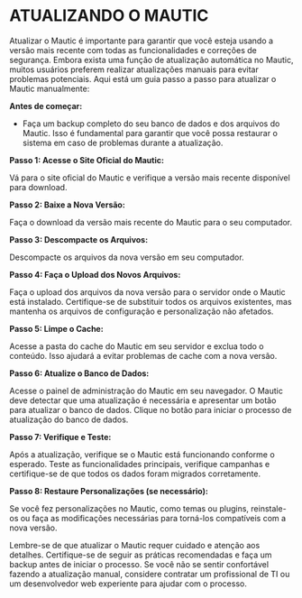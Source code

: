 # ATUALIZANDO O MAUTIC
Atualizar o Mautic é importante para garantir que você esteja usando a versão mais recente com todas as funcionalidades e correções de segurança. Embora exista uma função de atualização automática no Mautic, muitos usuários preferem realizar atualizações manuais para evitar problemas potenciais. Aqui está um guia passo a passo para atualizar o Mautic manualmente:

**Antes de começar:**
- Faça um backup completo do seu banco de dados e dos arquivos do Mautic. Isso é fundamental para garantir que você possa restaurar o sistema em caso de problemas durante a atualização.

**Passo 1: Acesse o Site Oficial do Mautic:**

Vá para o site oficial do Mautic e verifique a versão mais recente disponível para download.

**Passo 2: Baixe a Nova Versão:**

Faça o download da versão mais recente do Mautic para o seu computador.

**Passo 3: Descompacte os Arquivos:**

Descompacte os arquivos da nova versão em seu computador.

**Passo 4: Faça o Upload dos Novos Arquivos:**

Faça o upload dos arquivos da nova versão para o servidor onde o Mautic está instalado. Certifique-se de substituir todos os arquivos existentes, mas mantenha os arquivos de configuração e personalização não afetados.

**Passo 5: Limpe o Cache:**

Acesse a pasta do cache do Mautic em seu servidor e exclua todo o conteúdo. Isso ajudará a evitar problemas de cache com a nova versão.

**Passo 6: Atualize o Banco de Dados:**

Acesse o painel de administração do Mautic em seu navegador. O Mautic deve detectar que uma atualização é necessária e apresentar um botão para atualizar o banco de dados. Clique no botão para iniciar o processo de atualização do banco de dados.

**Passo 7: Verifique e Teste:**

Após a atualização, verifique se o Mautic está funcionando conforme o esperado. Teste as funcionalidades principais, verifique campanhas e certifique-se de que todos os dados foram migrados corretamente.

**Passo 8: Restaure Personalizações (se necessário):**

Se você fez personalizações no Mautic, como temas ou plugins, reinstale-os ou faça as modificações necessárias para torná-los compatíveis com a nova versão.

Lembre-se de que atualizar o Mautic requer cuidado e atenção aos detalhes. Certifique-se de seguir as práticas recomendadas e faça um backup antes de iniciar o processo. Se você não se sentir confortável fazendo a atualização manual, considere contratar um profissional de TI ou um desenvolvedor web experiente para ajudar com o processo.